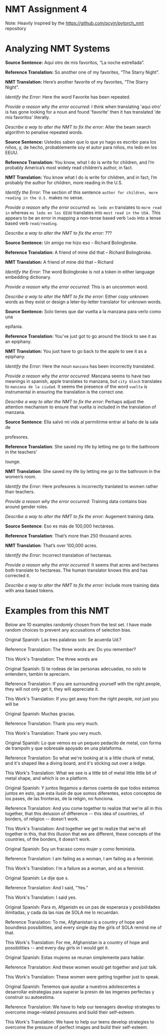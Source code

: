 # NMT Assignment 4
Note: Heavily inspired by the https://github.com/pcyin/pytorch_nmt repository

# Analyzing NMT Systems
**Source Sentence:** Aquı́ otro de mis favoritos, “La noche estrellada”.

**Reference Translation:** So another one of my favorites, “The Starry Night”.

**NMT Translation:** Here’s another favorite of my favorites, “The Starry Night”.


*Identify the Error:*				 Here the word Favorite has been repeated.

*Provide a reason why the error occurred:*	 I think when translating 'aqui otro' is has gone looking for a noun and found 'favorite' then it has translated 'de mis favoritos' literally.

*Describe a way to alter the NMT to fix the error:* Alter the beam search algorithm to penalise repeated words.

**Source Sentence:** Ustedes saben que lo que yo hago es escribir para los niños, y, de hecho, probablemente soy el autor para niños, ms ledo en los EEUU.

**Reference Translation:** You know, what I do is write for children, and I’m probably America’s most widely read children’s author, in fact.

**NMT Translation:** You know what I do is write for children, and in fact, I’m probably the author for children, more reading in the U.S.


*Identify the Error:*				 The section of this sentence `author for children, more reading in the U.S.` makes no sense.

*Provide a reason why the error occurred:*	 `ms ledo en` translates to `more read in` whereas `ms ledo en los EEUU` translates into `most read in the USA.` This appears to be an error in mapping a non-tense based verb `ledo` into a tense based verb `read/reading`.

*Describe a way to alter the NMT to fix the error:* ???


**Source Sentence:** Un amigo me hizo eso – Richard Bolingbroke.

**Reference Translation:** A friend of mine did that – Richard Bolingbroke.

**NMT Translation:** A friend of mine did that – Richard <unk >


*Identify the Error:*				 The word Bolingbroke is not a token in either language embedding dictionary.

*Provide a reason why the error occurred:*	 This is an uncommon word.

*Describe a way to alter the NMT to fix the error:* Either copy unknown words as they exist or design a leter-by-letter translator for unknown words.


**Source Sentence:** Solo tienes que dar vuelta a la manzana para verlo como una

epifanı́a.

**Reference Translation:** You’ve just got to go around the block to see it as an epiphany.

**NMT Translation:** You just have to go back to the apple to see it as a epiphany.


*Identify the Error:*				 Here the noun `manzana` has been incorrectly translated.

*Provide a reason why the error occurred:*	 Manzana seems to have two meanings in spanish, apple translates to manzana, but `city block` translates to `manzana de la ciudad`. It seems the presence of the word `vuelta` is instrumental in ensuring the translation is the correct one.

*Describe a way to alter the NMT to fix the error:* Perhaps adjust the attention mechanism to ensure that vuelta is included in the translation of manzana.



**Source Sentence**: Ella salvó mi vida al permitirme entrar al baño de la sala de

profesores.

**Reference Translation**: She saved my life by letting me go to the bathroom in the teachers’

lounge.

**NMT Translation**: She saved my life by letting me go to the bathroom in the women’s room.





*Identify the Error:*				 Here profesores is incorrectly tranlated to women rather than teachers.

*Provide a reason why the error occurred:*	 Training data contains bias around gender roles.

*Describe a way to alter the NMT to fix the error:* Augement training data.



**Source Sentence**: Eso es más de 100,000 hectáreas.

**Reference Translation**: That’s more than 250 thousand acres.

**NMT Translation**: That’s over 100,000 acres.



*Identify the Error:*				 Incorrect translation of hectareas.

*Provide a reason why the error occurred:*	 It seems that acres and hectares both translate to hectareas. The human translator knows this and has corrected it.

*Describe a way to alter the NMT to fix the error:* Include more training data with area based tokens.





# Examples from this NMT

Below are 10 examples randomly chosen from the test set. I have made random choices to prevent any accusations of selection bias.



Original Spanish:        Las tres palabras son: Se acuerda Ud.?

Reference Translation:   The three words are:  Do you remember?

This Work's Translation: The three words are <unk>



Original Spanish:        Si te rodeas de las personas adecuadas, no solo te entendern, tambin te apreciarn.

Reference Translation:   If you are surrounding yourself with the right people,  they will not only get it,  they will appreciate it.

This Work's Translation: If you get away from the right people, not just <unk> you will be <unk>



Original Spanish:        Muchas gracias.


Reference Translation:   Thank you very much.

This Work's Translation: Thank you very much.



Original Spanish:        Lo que vemos es un pequeo pedacito de metal, con forma de trampoln y que sobresale apoyado en una plataforma.

Reference Translation:   So what we're looking at is a little chunk of metal,  and it's shaped like a diving board, and it's sticking out over a ledge.

This Work's Translation: What we see is a little bit of metal little little bit of metal shape, and which is <unk> on a platform.



Original Spanish:        Y juntos llegamos a darnos cuenta de que todos estamos juntos en esto, que esta ilusin de que somos diferentes, estos conceptos de los pases, de las fronteras, de la religin, no funciona.

Reference Translation:   And you come together to realize that we're all in this together,  that this delusion of difference --  this idea of countries, of borders, of religion -- doesn't work.

This Work's Translation: And together we get to realize that we're all together in this, that this illusion that we are different, these concepts of the countries, of the borders, it doesn't work.


Original Spanish:        Soy un fracaso como mujer y como feminista.

Reference Translation:   I am failing as a woman,  I am failing as a feminist.

This Work's Translation: I'm a failure as a woman, and as a feminist.



Original Spanish:        Le dije que s.

Reference Translation:   And I said, "Yes."

This Work's Translation: I said yes.



Original Spanish:        Para m, Afganistn es un pas de esperanza y posibilidades ilimitadas, y cada da las nias de SOLA me lo recuerdan.

Reference Translation:   To me, Afghanistan is a country of hope and boundless possibilities,  and every single day  the girls of SOLA remind me of that.

This Work's Translation: For me, Afghanistan is a country of hope and possibilities -- and every day girls in <unk> I would get it.



Original Spanish:        Estas mujeres se reunan simplemente para hablar.

Reference Translation:   And these women would get together and just talk.

This Work's Translation: These women were getting together just to speak.



Original Spanish:        Tenemos que ayudar a nuestros adolescentes a desarrollar estrategias para superar la presin de las imgenes perfectas y construir su autoestima.

Reference Translation:   We have to help our teenagers develop  strategies to overcome image-related pressures  and build their self-esteem.

This Work's Translation: We have to help our teens develop strategies to overcome the pressure of perfect images and build their self-esteem.



